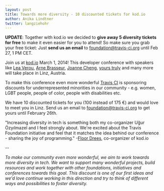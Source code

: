 ```yaml
---
layout: post
title: Towards more diversity - 10 discounted tickets for kod.io 
author: Anika Lindtner
twitter: langziehohr
---
```


**UPDATE**: Together with kod.io we decided to **give away 5 diversity tickets for free** to make it even easier for you to attend! So make sure you grab your free ticket: Just **send us an email** to [foundation@travis-ci.org](mailto:foundation@travis-ci.org) until Feb 27, 1 PM CET. 

Join us at [kod.io](http://linz.kod.io/) March 1, 2014! This developer conference with speakers like [Lea Verou](https://twitter.com/LeaVerou), [Arne Brasseur](https://twitter.com/plexus), [Joanne Cheng](https://twitter.com/joannecheng), [yours truly](https://twitter.com/langziehohr) and many more will take place in Linz, Austria. 

To make this conference even more wonderful [Travis CI](http://travis-ci.com) is sponsoring discounts for underrepresented minorities in our community - e.g. women, LGBT people, people of color, people with disabilities etc. 

We have 10 discounted tickets for you (100 instead of 175 €) and would love to meet you in Linz. Send us an email to [foundation@travis-ci.org](mailto:foundation@travis-ci.org) to get yours until February 26th.


"Increasing diversity in tech is something both my co-organizer Uğur Özyılmazel and I feel strongly about. We're excited about the Travis Foundation initiative and feel that it matches the idea behind our conference - sharing the joy of programming." -[Floor Drees](https://twitter.com/floordrees), co-organizer of kod.io

--

*To make our community even more wonderful, we aim to work towards more diversity in tech. We want to support many wonderful projects, build resources and work together with other foundations, initiatives and conferences towards this goal. This discount is one of our first ideas and we'd love continue working in this direction and try to think of different ways and possibilities to foster diversity.*
